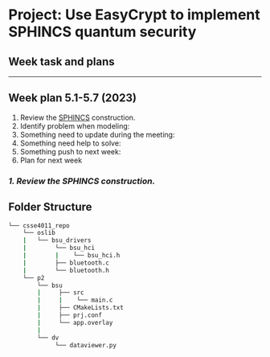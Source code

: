# **Project: Use EasyCrypt to implement SPHINCS quantum security**
## Week task and plans 
---
## **Week plan 5.1-5.7 (2023)**
1. Review the <ins>SPHINCS</ins> construction.
2. Identify problem when modeling:
3. Something need to update during the meeting:
4. Something need help to solve:
5. Something push to next week:
6. Plan for next week
### *1. Review the SPHINCS construction.*


## **Folder Structure**
```bash
└── csse4011_repo
    └── oslib
    |   └── bsu_drivers
    |        └── bsu_hci
    |        |    └── bsu_hci.h
    |        ├── bluetooth.c
    |        └── bluetooth.h  
    └── p2
        └── bsu
        |     ├── src
        |     |    └── main.c
        |     ├── CMakeLists.txt
        |     ├── prj.conf
        |     └── app.overlay
        |
        └── dv
             └── dataviewer.py
```